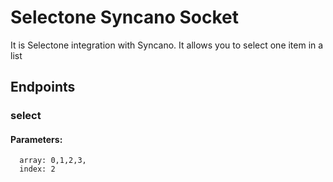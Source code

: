 # Selectone Syncano Socket

It is Selectone integration with Syncano. It allows you to select one item in a list

## Endpoints

### select

#### Parameters:

      array: 0,1,2,3,
      index: 2

